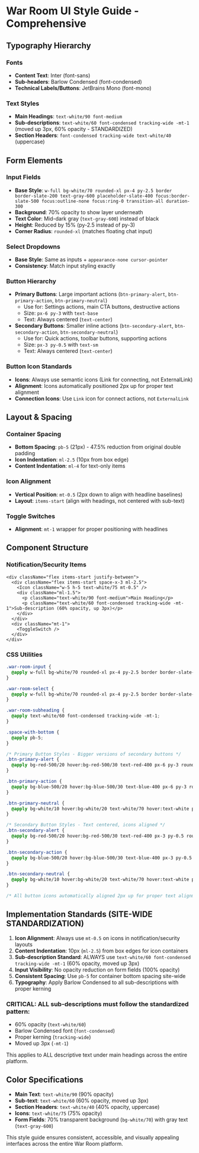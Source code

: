 # War Room UI Style Guide - Comprehensive

## Typography Hierarchy

### Fonts
- **Content Text**: Inter (font-sans)
- **Sub-headers**: Barlow Condensed (font-condensed) 
- **Technical Labels/Buttons**: JetBrains Mono (font-mono)

### Text Styles
- **Main Headings**: `text-white/90 font-medium`
- **Sub-descriptions**: `text-white/60 font-condensed tracking-wide -mt-1` (moved up 3px, 60% opacity - STANDARDIZED)
- **Section Headers**: `font-condensed tracking-wide text-white/40` (uppercase)

## Form Elements

### Input Fields
- **Base Style**: `w-full bg-white/70 rounded-xl px-4 py-2.5 border border-slate-200 text-gray-600 placeholder-slate-400 focus:border-slate-500 focus:outline-none focus:ring-0 transition-all duration-300`
- **Background**: 70% opacity to show layer underneath
- **Text Color**: Mid-dark gray (`text-gray-600`) instead of black
- **Height**: Reduced by 15% (py-2.5 instead of py-3)
- **Corner Radius**: `rounded-xl` (matches floating chat input)

### Select Dropdowns
- **Base Style**: Same as inputs + `appearance-none cursor-pointer`
- **Consistency**: Match input styling exactly

### Button Hierarchy
- **Primary Buttons**: Large important actions (`btn-primary-alert`, `btn-primary-action`, `btn-primary-neutral`)
  - Use for: Settings actions, main CTA buttons, destructive actions
  - Size: `px-6 py-3` with `text-base`
  - Text: Always centered (`text-center`)
- **Secondary Buttons**: Smaller inline actions (`btn-secondary-alert`, `btn-secondary-action`, `btn-secondary-neutral`)
  - Use for: Quick actions, toolbar buttons, supporting actions
  - Size: `px-3 py-0.5` with `text-sm`
  - Text: Always centered (`text-center`)

### Button Icon Standards
- **Icons**: Always use semantic icons (Link for connecting, not ExternalLink)
- **Alignment**: Icons automatically positioned 2px up for proper text alignment
- **Connection Icons**: Use `Link` icon for connect actions, not `ExternalLink`

## Layout & Spacing

### Container Spacing
- **Bottom Spacing**: `pb-5` (21px) - 47.5% reduction from original double padding
- **Icon Indentation**: `ml-2.5` (10px from box edge)
- **Content Indentation**: `ml-4` for text-only items

### Icon Alignment
- **Vertical Position**: `mt-0.5` (2px down to align with headline baselines)
- **Layout**: `items-start` (align with headings, not centered with sub-text)

### Toggle Switches
- **Alignment**: `mt-1` wrapper for proper positioning with headlines

## Component Structure

### Notification/Security Items
```tsx
<div className="flex items-start justify-between">
  <div className="flex items-start space-x-3 ml-2.5">
    <Icon className="w-5 h-5 text-white/75 mt-0.5" />
    <div className="ml-1.5">
      <p className="text-white/90 font-medium">Main Heading</p>
      <p className="text-white/60 font-condensed tracking-wide -mt-1">Sub-description (60% opacity, up 3px)</p>
    </div>
  </div>
  <div className="mt-1">
    <ToggleSwitch />
  </div>
</div>
```

### CSS Utilities
```css
.war-room-input {
  @apply w-full bg-white/70 rounded-xl px-4 py-2.5 border border-slate-200 text-gray-600 placeholder-slate-400 focus:border-slate-500 focus:outline-none focus:ring-0 transition-all duration-300;
}

.war-room-select {
  @apply w-full bg-white/70 rounded-xl px-4 py-2.5 border border-slate-200 text-gray-600 focus:border-slate-500 focus:outline-none focus:ring-0 transition-all duration-300 appearance-none cursor-pointer;
}

.war-room-subheading {
  @apply text-white/60 font-condensed tracking-wide -mt-1;
}

.space-with-bottom {
  @apply pb-5;
}

/* Primary Button Styles - Bigger versions of secondary buttons */
.btn-primary-alert {
  @apply bg-red-500/20 hover:bg-red-500/30 text-red-400 px-6 py-3 rounded-xl transition-colors font-mono text-base uppercase text-center;
}

.btn-primary-action {
  @apply bg-blue-500/20 hover:bg-blue-500/30 text-blue-400 px-6 py-3 rounded-xl transition-colors font-mono text-base uppercase text-center;
}

.btn-primary-neutral {
  @apply bg-white/10 hover:bg-white/20 text-white/70 hover:text-white px-6 py-3 rounded-xl transition-colors font-mono text-base uppercase text-center;
}

/* Secondary Button Styles - Text centered, icons aligned */
.btn-secondary-alert {
  @apply bg-red-500/20 hover:bg-red-500/30 text-red-400 px-3 py-0.5 rounded-lg transition-colors font-mono text-sm uppercase whitespace-nowrap text-center;
}

.btn-secondary-action {
  @apply bg-blue-500/20 hover:bg-blue-500/30 text-blue-400 px-3 py-0.5 rounded-lg transition-colors font-mono text-sm uppercase whitespace-nowrap text-center;
}

.btn-secondary-neutral {
  @apply bg-white/10 hover:bg-white/20 text-white/70 hover:text-white px-3 py-0.5 rounded-lg transition-colors font-mono text-sm uppercase whitespace-nowrap text-center;
}

/* All button icons automatically aligned 2px up for proper text alignment */
```

## Implementation Standards (SITE-WIDE STANDARDIZATION)

1. **Icon Alignment**: Always use `mt-0.5` on icons in notification/security layouts
2. **Content Indentation**: 10px (`ml-2.5`) from box edges for icon containers
3. **Sub-description Standard**: ALWAYS use `text-white/60 font-condensed tracking-wide -mt-1` (60% opacity, moved up 3px)
4. **Input Visibility**: No opacity reduction on form fields (100% opacity)
5. **Consistent Spacing**: Use `pb-5` for container bottom spacing site-wide
6. **Typography**: Apply Barlow Condensed to all sub-descriptions with proper kerning

### CRITICAL: ALL sub-descriptions must follow the standardized pattern:
- 60% opacity (`text-white/60`)
- Barlow Condensed font (`font-condensed`)
- Proper kerning (`tracking-wide`)
- Moved up 3px (`-mt-1`)

This applies to ALL descriptive text under main headings across the entire platform.

## Color Specifications

- **Main Text**: `text-white/90` (90% opacity)
- **Sub-text**: `text-white/60` (60% opacity, moved up 3px)
- **Section Headers**: `text-white/40` (40% opacity, uppercase)
- **Icons**: `text-white/75` (75% opacity)
- **Form Fields**: 70% transparent background (`bg-white/70`) with gray text (`text-gray-600`)

This style guide ensures consistent, accessible, and visually appealing interfaces across the entire War Room platform.
